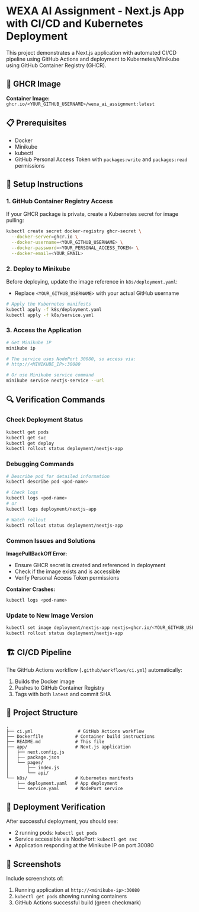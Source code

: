 # WEXA AI Assignment - Next.js App with CI/CD and Kubernetes Deployment

This project demonstrates a Next.js application with automated CI/CD pipeline using GitHub Actions and deployment to Kubernetes/Minikube using GitHub Container Registry (GHCR).

## 🚀 GHCR Image

**Container Image:** `ghcr.io/<YOUR_GITHUB_USERNAME>/wexa_ai_assignment:latest`

## 📋 Prerequisites

- Docker
- Minikube
- kubectl
- GitHub Personal Access Token with `packages:write` and `packages:read` permissions

## 🔧 Setup Instructions

### 1. GitHub Container Registry Access

If your GHCR package is private, create a Kubernetes secret for image pulling:

```bash
kubectl create secret docker-registry ghcr-secret \
  --docker-server=ghcr.io \
  --docker-username=<YOUR_GITHUB_USERNAME> \
  --docker-password=<YOUR_PERSONAL_ACCESS_TOKEN> \
  --docker-email=<YOUR_EMAIL>
```

### 2. Deploy to Minikube

Before deploying, update the image reference in `k8s/deployment.yaml`:
- Replace `<YOUR_GITHUB_USERNAME>` with your actual GitHub username

```bash
# Apply the Kubernetes manifests
kubectl apply -f k8s/deployment.yaml
kubectl apply -f k8s/service.yaml
```

### 3. Access the Application

```bash
# Get Minikube IP
minikube ip

# The service uses NodePort 30080, so access via:
# http://<MINIKUBE_IP>:30080

# Or use Minikube service command
minikube service nextjs-service --url
```

## 🔍 Verification Commands

### Check Deployment Status
```bash
kubectl get pods
kubectl get svc
kubectl get deploy
kubectl rollout status deployment/nextjs-app
```

### Debugging Commands
```bash
# Describe pod for detailed information
kubectl describe pod <pod-name>

# Check logs
kubectl logs <pod-name>
# or
kubectl logs deployment/nextjs-app

# Watch rollout
kubectl rollout status deployment/nextjs-app
```

### Common Issues and Solutions

**ImagePullBackOff Error:**
- Ensure GHCR secret is created and referenced in deployment
- Check if the image exists and is accessible
- Verify Personal Access Token permissions

**Container Crashes:**
```bash
kubectl logs <pod-name>
```

### Update to New Image Version
```bash
kubectl set image deployment/nextjs-app nextjs=ghcr.io/<YOUR_GITHUB_USERNAME>/wexa_ai_assignment:<new-tag>
kubectl rollout status deployment/nextjs-app
```

## 🏗️ CI/CD Pipeline

The GitHub Actions workflow (`.github/workflows/ci.yml`) automatically:
1. Builds the Docker image
2. Pushes to GitHub Container Registry
3. Tags with both `latest` and commit SHA

## 📁 Project Structure

```
.
├── ci.yml                 # GitHub Actions workflow
├── Dockerfile            # Container build instructions
├── README.md             # This file
├── app/                  # Next.js application
│   ├── next.config.js
│   ├── package.json
│   └── pages/
│       ├── index.js
│       └── api/
└── k8s/                  # Kubernetes manifests
    ├── deployment.yaml   # App deployment
    └── service.yaml      # NodePort service
```

## 🎯 Deployment Verification

After successful deployment, you should see:
- 2 running pods: `kubectl get pods`
- Service accessible via NodePort: `kubectl get svc`
- Application responding at the Minikube IP on port 30080

## 📸 Screenshots

Include screenshots of:
1. Running application at `http://<minikube-ip>:30080`
2. `kubectl get pods` showing running containers
3. GitHub Actions successful build (green checkmark)